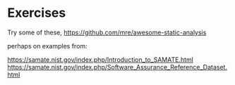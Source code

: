 # Exercises


Try some of these,
https://github.com/mre/awesome-static-analysis


perhaps on examples from:

https://samate.nist.gov/index.php/Introduction_to_SAMATE.html
https://samate.nist.gov/index.php/Software_Assurance_Reference_Dataset.html
